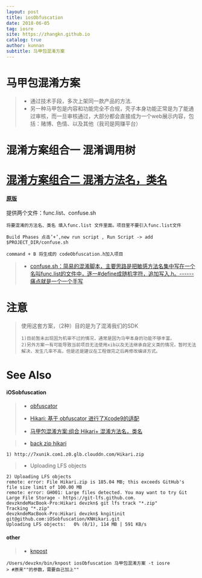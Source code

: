 ```yaml
---
layout: post
title: iosObfuscation
date: 2018-06-05
tag: iosre
site: https://zhangkn.github.io
catalog: true
author: kunnan
subtitle: 马甲包混淆方案
---
```



# 马甲包混淆方案

>* 通过技术手段，多次上架同一款产品的方法.
>* 另一种马甲包是内容和功能完全不合规，壳子本身功能正常是为了能通过审核，而一旦审核通过，大部分都会直接成为一个web展示内容，包括：赌博、色情、以及其他（我司是网赚平台）

# 混淆方案组合一 混淆调用树




# [混淆方案组合二 混淆方法名，类名](https://zhangkn.github.io/2018/04/iOSobfuscation/)


#### [原版](https://blog.csdn.net/yiyaaixuexi/article/details/29201699)

提供两个文件：func.list、confuse.sh

```
将要混淆的方法名、类名 填入func.list 文件里面。项目里不要引入func.list文件

Build Phases 点击’+’,new run script , Run Script -> add $PROJECT_DIR/confuse.sh

command + B 将生成的 codeObfuscation.h加入项目
```

>* [confuse.sh：简易的混淆脚本，主要思路是把敏感方法名集中写在一个名叫func.list的文件中，逐一#define成随机字符，追加写入.h。------痛点就是一个一个手写](https://gist.github.com/zhangkn/dc2f5e5a883cc506d20fc6285775c313)


# 注意

>使用这套方案，（2种）目的是为了混淆我们的SDK
>```
>1)目前暂未出现因为机审不过的情况，通常是因为马甲本身的功能不够丰富。
>2)另外方案一有可能导致当前项目无法使用xib以及无法继承自定义类的情况，暂时无法解决，发生几率不高，但是还是建议在工程做完之后再修改编译方式。
>```


# See Also 

#### iOSobfuscation

>* [obfuscator](https://github.com/iOSobfuscation/obfuscator)
>* [Hikari: 基于 obfuscator 进行了Xcode9的适配](https://github.com/iOSHacking/Hikari)
>
>* [马甲包混淆方案:组合 Hikari+ 混淆方法名，类名](http://biqinglin.com/2018/05/06/%E9%A9%AC%E7%94%B2%E5%8C%85%E6%B7%B7%E6%B7%86%E6%96%B9%E6%A1%88/#more)

>* [back zip hikari](https://github.com/iOSobfuscation/KNHikari)

```
1) http://7xunik.com1.z0.glb.clouddn.com/Hikari.zip
```
>*  Uploading LFS objects

```
2) Uploading LFS objects
remote: error: File Hikari.zip is 185.04 MB; this exceeds GitHub's file size limit of 100.00 MB
remote: error: GH001: Large files detected. You may want to try Git Large File Storage - https://git-lfs.github.com.
devzkndeMacBook-Pro:Hikari devzkn$ git lfs track "*.zip" 
Tracking "*.zip"
devzkndeMacBook-Pro:Hikari devzkn$ kngitinit git@github.com:iOSobfuscation/KNHikari.git
Uploading LFS objects:   0% (0/1), 114 MB | 591 KB/s                                                                                                                                                                         
```

#### other

>* [knpost](https://github.com/zhangkn/KNBin/blob/master/knpost) 
>
```
/Users/devzkn/bin/knpost iosObfuscation 马甲包混淆方案 -t iosre
> #原来""的参数，需要自己加上""
```

